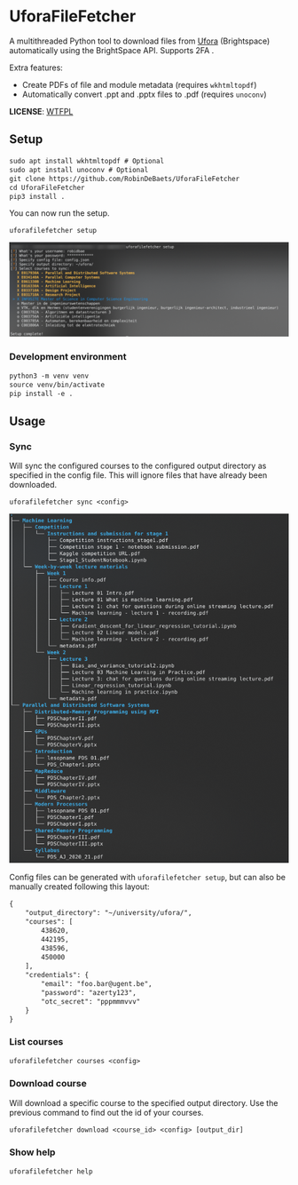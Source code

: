 # UforaFileFetcher

A multithreaded Python tool to download files from [Ufora](https://ufora.ugent.be) (Brightspace) automatically using the BrightSpace API.
Supports 2FA .

Extra features:
- Create PDFs of file and module metadata (requires `wkhtmltopdf`)
- Automatically convert .ppt and .pptx files to .pdf (requires `unoconv`)

**LICENSE**: [WTFPL](https://en.wikipedia.org/wiki/WTFPL)

## Setup
 
```
sudo apt install wkhtmltopdf # Optional
sudo apt install unoconv # Optional
git clone https://github.com/RobinDeBaets/UforaFileFetcher
cd UforaFileFetcher
pip3 install .
```

You can now run the setup.
```
uforafilefetcher setup
```

![](images/setup.png)

### Development environment

```
python3 -m venv venv
source venv/bin/activate
pip install -e . 
```


## Usage

### Sync

Will sync the configured courses to the configured output directory as specified in the config file. This will ignore files that have already been downloaded.

```
uforafilefetcher sync <config>
```

![](images/sync.png)

Config files can be generated with `uforafilefetcher setup`, but can also be manually created following this layout:

```
{
    "output_directory": "~/university/ufora/",
    "courses": [
        438620,
        442195,
        438596,
        450000
    ],
    "credentials": {
        "email": "foo.bar@ugent.be",
        "password": "azerty123",
        "otc_secret": "pppmmmvvv"
    }
}

```


### List courses


```
uforafilefetcher courses <config>
```

### Download course

Will download a specific course to the specified output directory. Use the previous command to find out the id of your 
courses.

```
uforafilefetcher download <course_id> <config> [output_dir]
```

### Show help

```
uforafilefetcher help
```
